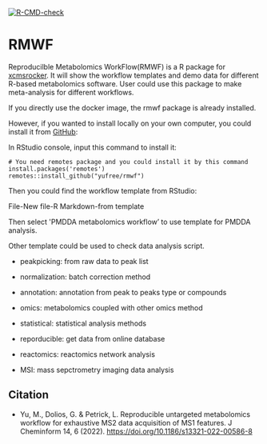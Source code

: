 
<!-- badges: start -->
[![R-CMD-check](https://github.com/yufree/rmwf/actions/workflows/R-CMD-check.yaml/badge.svg)](https://github.com/yufree/rmwf/actions/workflows/R-CMD-check.yaml)
<!-- badges: end -->
  
# RMWF

Reproducilble Metabolomics WorkFlow(RMWF) is a R package for [xcmsrocker](https://hub.docker.com/r/yufree/xcmsrocker/). It will show the workflow templates and demo data for different R-based metabolomics software. User could use this package to make meta-analysis for different workflows.

If you directly use the docker image, the rmwf package is already installed.

However, if you wanted to install locally on your own computer, you could install it from [GitHub](https://github.com/yufree/rmwf):

In RStudio console, input this command to install it:

~~~
# You need remotes package and you could install it by this command
install.packages('remotes')
remotes::install_github("yufree/rmwf")
~~~

Then you could find the workflow template from RStudio:

File-New file-R Markdown-from template

Then select 'PMDDA metabolomics workflow’ to use template for PMDDA analysis.

Other template could be used to check data analysis script.

- peakpicking: from raw data to peak list

- normalization: batch correction method

- annotation: annotation from peak to peaks type or compounds

- omics: metabolomics coupled with other omics method

- statistical: statistical analysis methods

- reporducible: get data from online database

- reactomics: reactomics network analysis

- MSI: mass sepctrometry imaging data analysis

## Citation

- Yu, M., Dolios, G. & Petrick, L. Reproducible untargeted metabolomics workflow for exhaustive MS2 data acquisition of MS1 features. J Cheminform 14, 6 (2022). https://doi.org/10.1186/s13321-022-00586-8
